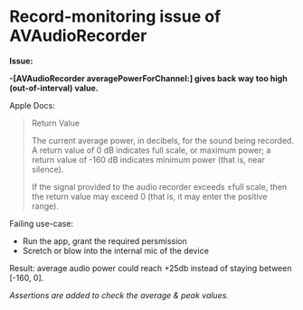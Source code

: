 # Record-monitoring issue of AVAudioRecorder

**Issue:**

**-[AVAudioRecorder averagePowerForChannel:] gives back way too high (out-of-interval) value.**

Apple Docs:
> Return Value
> 
> The current average power, in decibels, for the sound being recorded. A return value of 0 dB indicates full scale, or maximum power; a return value of -160 dB indicates minimum power (that is, near silence).
> 
> If the signal provided to the audio recorder exceeds ±full scale, then the return value may exceed 0 (that is, it may enter the positive range).

Failing use-case:

* Run the app, grant the required persmission
* Scretch or blow into the internal mic of the device

Result: average audio power could reach +25db instead of staying between [-160, 0].

*Assertions are added to check the average & peak values.*

